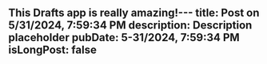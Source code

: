 This Drafts app is really amazing!---
title: Post on 5/31/2024, 7:59:34 PM
description: Description placeholder
pubDate: 5-31/2024, 7:59:34 PM
isLongPost: false
---